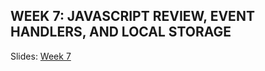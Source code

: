 
## WEEK 7: JAVASCRIPT REVIEW, EVENT HANDLERS, AND LOCAL STORAGE



Slides: [Week 7](https://docs.google.com/presentation/d/1Fv-t_PDwue1dokkwSc1PrbKuoVHy0V24P0G8cBXogRo/edit?usp=sharing)


